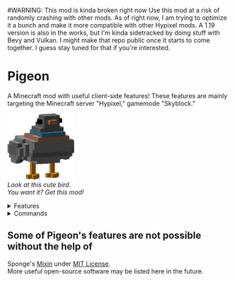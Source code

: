 #WARNING: This mod is kinda broken right now
Use this mod at a risk of randomly crashing with other mods. 
As of right now, I am trying to optimize it a bunch and make it more compatible with other Hypixel mods.
A 1.19 version is also in the works, but I'm kinda sidetracked by doing stuff with Bevy and Vulkan.
I might make that repo public once it starts to come together. I guess stay tuned for that if you're interested.

# Pigeon
A Minecraft mod with useful client-side features!
These features are mainly targeting the Minecraft server "Hypixel," gamemode "Skyblock."

<img src="images/pigeon.png" height=150> <br />
*Look at this cute bird.* <br />
*You want it? Get this mod!* <br />

<details>
<summary>Features</summary>

## Features
- Chat bubbles in Hypixel only
- Type text emoticons in chat
- Rename your pet in Hypixel Skyblock (a little glitchy)
- A GUI of items' abilities.
  - Recommended to use a Hypixel Skyblock texture pack for this feature.
- A latency counter that shows your ping.
  - Works on Hypixel gamemodes! (Might be slightly inaccurate).
### Experimental features
- Dungeon animations
  - Only Healer's Wish ability is available right now.
- A notifier of when to use the Fire freeze staff on The Professor.
- Ferocity animations.
- Animation that makes Voidgloom Seraph hold a shield in hits phase.
- Health bars  
  - Known bug where player health doesn't update until the player moves.
  - THIS ONLY WORKS IN SKYBLOCK ONLY! Don't worry about unfair advantages in PVP gamemodes.
</details>

<details>
<summary>Commands</summary>

## Commands
- /pigeonconfig for the config GUI.
- /killallmoddedentities to destroy fake entities entities nearby.
  - Mainly used if there is a problem with too many entities.
</details>


## Some of Pigeon's features are not possible without the help of 
Sponge's [Mixin](https://github.com/SpongePowered/Mixin) under [MIT License](https://github.com/SpongePowered/Mixin/blob/master/LICENSE.txt). <br />
More useful open-source software may be listed here in the future.
